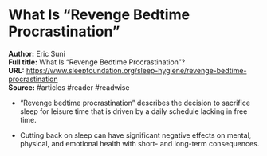 # What Is “Revenge Bedtime Procrastination”

**Author:** Eric Suni  
**Full title:** What Is “Revenge Bedtime Procrastination”?  
**URL:** https://www.sleepfoundation.org/sleep-hygiene/revenge-bedtime-procrastination  
**Source:** #articles #reader #readwise

- “Revenge bedtime procrastination” describes the decision to sacrifice sleep for leisure time that is driven by a daily schedule lacking in free time. 
   
- Cutting back on sleep can have significant negative effects on mental, physical, and emotional health with short- and long-term consequences. 
   
